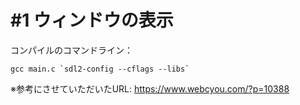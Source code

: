 # #1 ウィンドウの表示

コンパイルのコマンドライン：

```
gcc main.c `sdl2-config --cflags --libs`
```

※参考にさせていただいたURL: https://www.webcyou.com/?p=10388
